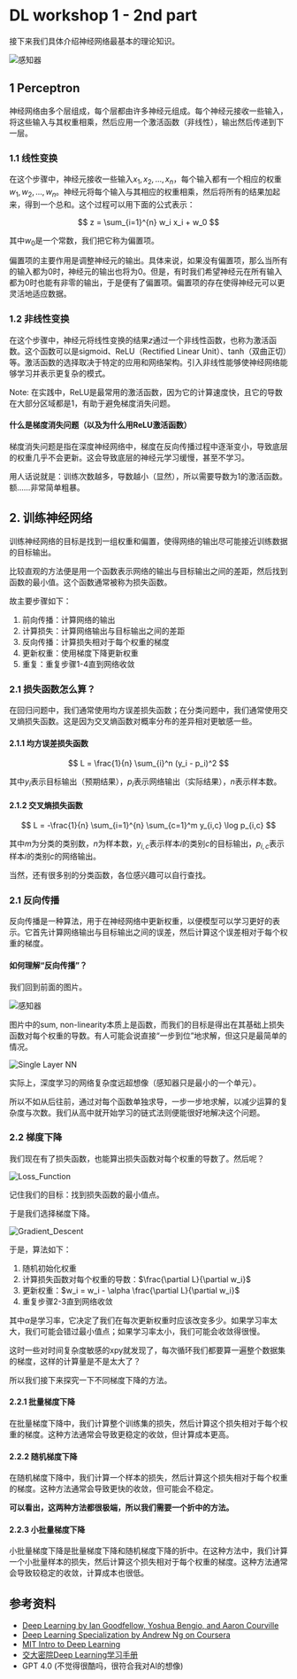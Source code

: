 # DL workshop 1 - 2nd part

接下来我们具体介绍神经网络最基本的理论知识。

![感知器](img/perceptron.png)

## 1 Perceptron

神经网络由多个层组成，每个层都由许多神经元组成。每个神经元接收一些输入，将这些输入与其权重相乘，然后应用一个激活函数（非线性），输出然后传递到下一层。

### 1.1 线性变换

在这个步骤中，神经元接收一些输入$x_1, x_2, ..., x_n$，每个输入都有一个相应的权重$w_1, w_2, ..., w_n$。神经元将每个输入与其相应的权重相乘，然后将所有的结果加起来，得到一个总和。这个过程可以用下面的公式表示：

$$
z = \sum_{i=1}^{n} w_i x_i + w_0
$$

其中$w_0$是一个常数，我们把它称为偏置项。

偏置项的主要作用是调整神经元的输出。具体来说，如果没有偏置项，那么当所有的输入都为0时，神经元的输出也将为0。但是，有时我们希望神经元在所有输入都为0时也能有非零的输出，于是便有了偏置项。偏置项的存在使得神经元可以更灵活地适应数据。

### 1.2 非线性变换

在这个步骤中，神经元将线性变换的结果$z$通过一个非线性函数，也称为激活函数。这个函数可以是sigmoid、ReLU（Rectified Linear Unit）、tanh（双曲正切）等。激活函数的选择取决于特定的应用和网络架构。引入非线性能够使神经网络能够学习并表示更复杂的模式。

Note: 在实践中，ReLU是最常用的激活函数，因为它的计算速度快，且它的导数在大部分区域都是1，有助于避免梯度消失问题。

#### 什么是梯度消失问题（以及为什么用ReLU激活函数）

梯度消失问题是指在深度神经网络中，梯度在反向传播过程中逐渐变小，导致底层的权重几乎不会更新。这会导致底层的神经元学习缓慢，甚至不学习。

用人话说就是：训练次数越多，导数越小（显然），所以需要导数为1的激活函数。额……非常简单粗暴。

## 2. 训练神经网络

训练神经网络的目标是找到一组权重和偏置，使得网络的输出尽可能接近训练数据的目标输出。

比较直观的方法便是用一个函数表示网络的输出与目标输出之间的差距，然后找到函数的最小值。这个函数通常被称为损失函数。

故主要步骤如下：

1. 前向传播：计算网络的输出
2. 计算损失：计算网络输出与目标输出之间的差距
3. 反向传播：计算损失相对于每个权重的梯度
4. 更新权重：使用梯度下降更新权重
5. 重复：重复步骤1-4直到网络收敛

### 2.1 损失函数怎么算？

在回归问题中，我们通常使用均方误差损失函数；在分类问题中，我们通常使用交叉熵损失函数。这是因为交叉熵函数对概率分布的差异相对更敏感一些。

#### 2.1.1 均方误差损失函数

$$
L = \frac{1}{n} \sum_{i}^n (y_i - p_i)^2
$$

其中$y_i$表示目标输出（预期结果），$p_i$表示网络输出（实际结果），$n$表示样本数。

#### 2.1.2 交叉熵损失函数

$$
L = -\frac{1}{n} \sum_{i=1}^{n} \sum_{c=1}^m y_{i,c} \log p_{i,c}
$$

其中$m$为分类的类别数，$n$为样本数，$y_{i,c}$表示样本$i$的类别$c$的目标输出，$p_{i,c}$表示样本$i$的类别$c$的网络输出。

当然，还有很多别的分类函数，各位感兴趣可以自行查找。

### 2.1 反向传播

反向传播是一种算法，用于在神经网络中更新权重，以便模型可以学习更好的表示。它首先计算网络输出与目标输出之间的误差，然后计算这个误差相对于每个权重的梯度。

#### 如何理解“反向传播”？

我们回到前面的图片。

![感知器](img/perceptron.png)

图片中的sum, non-linearity本质上是函数，而我们的目标是得出在其基础上损失函数对每个权重的导数。有人可能会说直接“一步到位”地求解，但这只是最简单的情况。

![Single Layer NN](img/Single_Layer_NN.png)

实际上，深度学习的网络复杂度远超想像（感知器只是最小的一个单元）。

所以不如从后往前，通过对每个函数单独求导，一步一步地求解，以减少运算的复杂度与次数。我们从高中就开始学习的链式法则便能很好地解决这个问题。

### 2.2 梯度下降

我们现在有了损失函数，也能算出损失函数对每个权重的导数了。然后呢？

![Loss_Function](img/Loss_Function.png)

记住我们的目标：找到损失函数的最小值点。

于是我们选择梯度下降。

![Gradient_Descent](img/Gradient_Descent.png)

于是，算法如下：

1. 随机初始化权重
2. 计算损失函数对每个权重的导数：$\frac{\partial L}{\partial w_i}$
3. 更新权重：$w_i = w_i - \alpha \frac{\partial L}{\partial w_i}$
4. 重复步骤2-3直到网络收敛

其中$\alpha$是学习率，它决定了我们在每次更新权重时应该改变多少。如果学习率太大，我们可能会错过最小值点；如果学习率太小，我们可能会收敛得很慢。

这时一些对时间复杂度敏感的xpy就发现了，每次循环我们都要算一遍整个数据集的梯度，这样的计算量是不是太大了？

所以我们接下来探究一下不同梯度下降的方法。

#### 2.2.1 批量梯度下降

在批量梯度下降中，我们计算整个训练集的损失，然后计算这个损失相对于每个权重的梯度。这种方法通常会导致更稳定的收敛，但计算成本更高。

#### 2.2.2 随机梯度下降

在随机梯度下降中，我们计算一个样本的损失，然后计算这个损失相对于每个权重的梯度。这种方法通常会导致更快的收敛，但可能会不稳定。

**可以看出，这两种方法都很极端，所以我们需要一个折中的方法。**

#### 2.2.3 小批量梯度下降

小批量梯度下降是批量梯度下降和随机梯度下降的折中。在这种方法中，我们计算一个小批量样本的损失，然后计算这个损失相对于每个权重的梯度。这种方法通常会导致较稳定的收敛，计算成本也很低。

## 参考资料

- [Deep Learning by Ian Goodfellow, Yoshua Bengio, and Aaron Courville](http://www.deeplearningbook.org/)
- [Deep Learning Specialization by Andrew Ng on Coursera](https://www.coursera.org/specializations/deep-learning)
- [MIT Intro to Deep Learning](http://introtodeeplearning.com/)
- [交大密院Deep Learning学习手册](https://github.com/Banyutong/deep_learning_hands_on)
- GPT 4.0 (不觉得很酷吗，很符合我对AI的想像)
